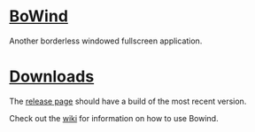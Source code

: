 # <u>BoWind</u>
Another borderless windowed fullscreen application.

# <u>Downloads</u>
The [release page](https://github.com/Wsheerio/BoWind/releases) should have a build of the most recent version.

Check out the [wiki](https://github.com/Wsheerio/BoWind/wiki) for information on how to use Bowind.